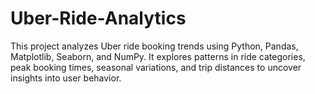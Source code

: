 # Uber-Ride-Analytics
This project analyzes Uber ride booking trends using Python, Pandas, Matplotlib, Seaborn, and NumPy. It explores patterns in ride categories, peak booking times, seasonal variations, and trip distances to uncover insights into user behavior.
